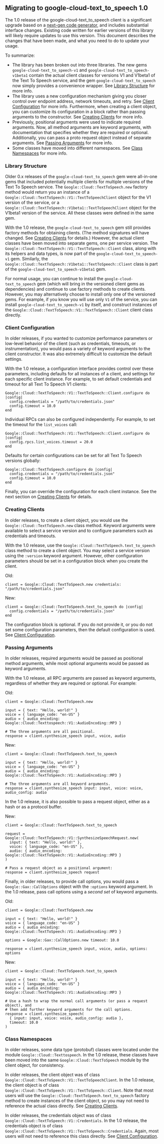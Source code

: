 ## Migrating to google-cloud-text_to_speech 1.0

The 1.0 release of the google-cloud-text_to_speech client is a significant upgrade
based on a [next-gen code generator](https://github.com/googleapis/gapic-generator-ruby),
and includes substantial interface changes. Existing code written for earlier
versions of this library will likely require updates to use this version.
This document describes the changes that have been made, and what you need to
do to update your usage.

To summarize:

 *  The library has been broken out into three libraries. The new gems
    `google-cloud-text_to_speech-v1` and `google-cloud-text_to_speech-v1beta1` contain the
    actual client classes for versions V1 and V1beta1 of the Text To Speech
    service, and the gem `google-cloud-text_to_speech` now simply provides a
    convenience wrapper. See [Library Structure](#library-structure) for more
    info.
 *  The library uses a new configuration mechanism giving you closer control
    over endpoint address, network timeouts, and retry. See
    [Client Configuration](#client-configuration) for more info. Furthermore,
    when creating a client object, you can customize its configuration in a
    block rather than passing arguments to the constructor. See
    [Creating Clients](#creating-clients) for more info.
 *  Previously, positional arguments were used to indicate required arguments.
    Now, all method arguments are keyword arguments, with documentation that
    specifies whether they are required or optional. Additionally, you can pass
    a proto request object instead of separate arguments. See
    [Passing Arguments](#passing-arguments) for more info.
 *  Some classes have moved into different namespaces. See
    [Class Namespaces](#class-namespaces) for more info.

### Library Structure

Older 0.x releases of the `google-cloud-text_to_speech` gem were all-in-one gems that
included potentially multiple clients for multiple versions of the Text To
Speech service. The `Google::Cloud::TextToSpeech.new` factory method would
return you an instance of a `Google::Cloud::TextToSpeech::V1::TextToSpeechClient`
object for the V1 version of the service, or a
`Google::Cloud::TextToSpeech::V1beta1::TextToSpeechClient` object for the
V1beta1 version of the service. All these classes were defined in the same gem.

With the 1.0 release, the `google-cloud-text_to_speech` gem still provides factory
methods for obtaining clients. (The method signatures will have changed. See
[Creating Clients](#creating-clients) for details.) However, the actual client
classes have been moved into separate gems, one per service version. The
`Google::Cloud::TextToSpeech::V1::TextToSpeech::Client` class, along with its
helpers and data types, is now part of the `google-cloud-text_to_speech-v1` gem.
Similarly, the `Google::Cloud::TextToSpeech::V1beta1::TextToSpeech::Client`
class is part of the `google-cloud-text_to_speech-v1beta1` gem. 

For normal usage, you can continue to install the `google-cloud-text_to_speech` gem
(which will bring in the versioned client gems as dependencies) and continue to
use factory methods to create clients. However, you may alternatively choose to
install only one of the versioned gems. For example, if you know you will use only
`V1` of the service, you can install `google-cloud-text_to_speech-v1` by itself, and
construct instances of the
`Google::Cloud::TextToSpeech::V1::TextToSpeech::Client` client class directly.

### Client Configuration

In older releases, if you wanted to customize performance parameters or
low-level behavior of the client (such as credentials, timeouts, or
instrumentation), you would pass a variety of keyword arguments to the client
constructor. It was also extremely difficult to customize the default settings.

With the 1.0 release, a configuration interface provides control over these
parameters, including defaults for all instances of a client, and settings for
each specific client instance. For example, to set default credentials and
timeout for all Text To Speech V1 clients:

```
Google::Cloud::TextToSpeech::V1::TextToSpeech::Client.configure do |config|
  config.credentials = "/path/to/credentials.json"
  config.timeout = 10.0
end
```

Individual RPCs can also be configured independently. For example, to set the
timeout for the `list_voices` call:

```
Google::Cloud::TextToSpeech::V1::TextToSpeech::Client.configure do |config|
  config.rpcs.list_voices.timeout = 20.0
end
```

Defaults for certain configurations can be set for all Text To Speech versions
globally:

```
Google::Cloud::TextToSpeech.configure do |config|
  config.credentials = "/path/to/credentials.json"
  config.timeout = 10.0
end
```

Finally, you can override the configuration for each client instance. See the
next section on [Creating Clients](#creating-clients) for details.

### Creating Clients

In older releases, to create a client object, you would use the
`Google::Cloud::TextToSpeech.new` class method. Keyword arguments were available to
select a service version and to configure parameters such as credentials and
timeouts.

With the 1.0 release, use the `Google::Cloud::TextToSpeech.text_to_speech` class
method to create a client object. You may select a service version using the
`:version` keyword argument. However, other configuration parameters should be
set in a configuration block when you create the client.

Old:
```
client = Google::Cloud::TextToSpeech.new credentials: "/path/to/credentials.json"
```

New:
```
client = Google::Cloud::TextToSpeech.text_to_speech do |config|
  config.credentials = "/path/to/credentials.json"
end
```

The configuration block is optional. If you do not provide it, or you do not
set some configuration parameters, then the default configuration is used. See
[Client Configuration](#client-configuration).

### Passing Arguments

In older releases, required arguments would be passed as positional method
arguments, while most optional arguments would be passed as keyword arguments.

With the 1.0 release, all RPC arguments are passed as keyword arguments,
regardless of whether they are required or optional. For example:

Old:
```
client = Google::Cloud::TextToSpeech.new

input = { text: "Hello, world!" }
voice = { language_code: "en-US" }
audio = { audio_encoding: Google::Cloud::Texttospeech::V1::AudioEncoding::MP3 }

# The three arguments are all positional.
response = client.synthesize_speech input, voice, audio
```

New:
```
client = Google::Cloud::TextToSpeech.text_to_speech

input = { text: "Hello, world!" }
voice = { language_code: "en-US" }
audio = { audio_encoding: Google::Cloud::TextToSpeech::V1::AudioEncoding::MP3 }

# The three arguments are all keyword arguments.
response = client.synthesize_speech input: input, voice: voice, audio_config: audio
```

In the 1.0 release, it is also possible to pass a request object, either
as a hash or as a protocol buffer.

New:
```
client = Google::Cloud::TextToSpeech.text_to_speech

request = Google::Cloud::TextToSpeech::V1::SynthesizeSpeechRequest.new(
  input: { text: "Hello, world!" },
  voice: { language_code: "en-US" },
  audio: { audio_encoding: Google::Cloud::TextToSpeech::V1::AudioEncoding::MP3 }
)

# Pass a request object as a positional argument:
response = client.synthesize_speech request
```

Finally, in older releases, to provide call options, you would pass a
`Google::Gax::CallOptions` object with the `:options` keyword argument. In the
1.0 release, pass call options using a _second set_ of keyword arguments.

Old:
```
client = Google::Cloud::TextToSpeech.new

input = { text: "Hello, world!" }
voice = { language_code: "en-US" }
audio = { audio_encoding: Google::Cloud::TextToSpeech::V1::AudioEncoding::MP3 }

options = Google::Gax::CallOptions.new timeout: 10.0

response = client.synthesize_speech input, voice, audio, options: options
```

New:
```
client = Google::Cloud::TextToSpeech.text_to_speech

input = { text: "Hello, world!" }
voice = { language_code: "en-US" }
audio = { audio_encoding: Google::Cloud::TextToSpeech::V1::AudioEncoding::MP3 }

# Use a hash to wrap the normal call arguments (or pass a request object), and
# then add further keyword arguments for the call options.
response = client.synthesize_speech(
  { input: input, voice: voice, audio_config: audio },
  timeout: 10.0
)
```

### Class Namespaces

In older releases, some data type (protobuf) classes were located under the module
`Google::Cloud::Texttospeech`. In the 1.0 release, these classes have been moved into the
same `Google::Cloud::TextToSpeech` module by the client object, for consistency.

In older releases, the client object was of class
`Google::Cloud::TextToSpeech::V1::TextToSpeechClient`.
In the 1.0 release, the client object is of class
`Google::Cloud::TextToSpeech::V1::TextToSpeech::Client`.
Note that most users will use the `Google::Cloud::TextToSpeech.text_to_speech`
factory method to create instances of the client object, so you may not need to
reference the actual class directly.
See [Creating Clients](#creating-clients).

In older releases, the credentials object was of class
`Google::Cloud::TextToSpeech::V1::Credentials`.
In the 1.0 release, the credentials object is of class
`Google::Cloud::TextToSpeech::V1::TextToSpeech::Credentials`.
Again, most users will not need to reference this class directly.
See [Client Configuration](#client-configuration).

